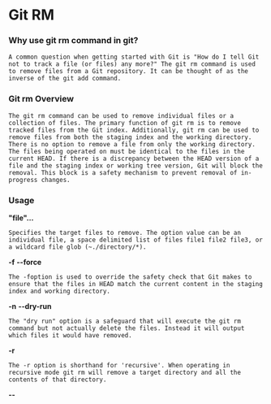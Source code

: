 # Git RM

### Why use git rm command in git?
`A common question when getting started with Git is "How do I tell Git not to track a file (or files) any more?" The git rm command is used to remove files from a Git repository. It can be thought of as the inverse of the git add command.`

### Git rm Overview
`The git rm command can be used to remove individual files or a collection of files. The primary function of git rm is to remove tracked files from the Git index. Additionally, git rm can be used to remove files from both the staging index and the working directory. There is no option to remove a file from only the working directory. The files being operated on must be identical to the files in the current HEAD. If there is a discrepancy between the HEAD version of a file and the staging index or working tree version, Git will block the removal. This block is a safety mechanism to prevent removal of in-progress changes.`

### Usage

**"file"…​**

`Specifies the target files to remove. The option value can be an individual file, a space delimited list of files file1 file2 file3, or a wildcard file glob (~./directory/*).`

**-f**
**--force**

`The -foption is used to override the safety check that Git makes to ensure that the files in HEAD match the current content in the staging index and working directory.`

**-n**
**--dry-run**

`The "dry run" option is a safeguard that will execute the git rm command but not actually delete the files. Instead it will output which files it would have removed.`

**-r**

`The -r option is shorthand for 'recursive'. When operating in recursive mode git rm will remove a target directory and all the contents of that directory.`

**--**
